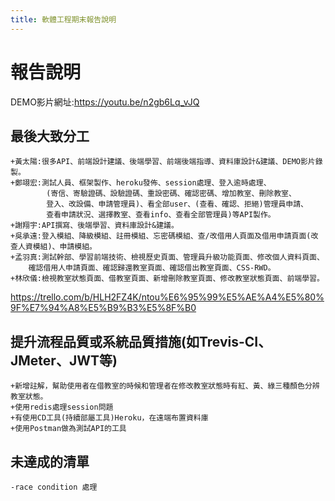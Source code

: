 ```yaml
---
title: 軟體工程期末報告說明
---
```


# 報告說明

DEMO影片網址:https://youtu.be/n2gb6Lq_vJQ

## 最後大致分工
```
+黃太陽:很多API、前端設計建議、後端學習、前端後端指導、資料庫設計&建議、DEMO影片錄製。
+鄭翊宏:測試人員、框架製作、heroku發佈、session處理、登入逾時處理、
        (寄信、寄驗證碼、設驗證碼、重設密碼、確認密碼、增加教室、刪除教室、
		登入、改設備、申請管理員)、看全部user、(查看、確認、拒絕)管理員申請、
		查看申請狀況、選擇教室、查看info、查看全部管理員)等API製作。
+謝翔宇:API撰寫、後端學習、資料庫設計&建議。
+吳承遠:登入模組、降級模組、註冊模組、忘密碼模組、查/改借用人頁面及借用申請頁面(改查人資模組)、申請模組。
+孟羽真:測試幹部、學習前端技術、檢視歷史頁面、管理員升級功能頁面、修改個人資料頁面、
	確認借用人申請頁面、確認歸還教室頁面、確認借出教室頁面、CSS-RWD。
+林欣儀:檢視教室狀態頁面、借教室頁面、新增刪除教室頁面、修改教室狀態頁面、前端學習。
```
https://trello.com/b/HLH2FZ4K/ntou%E6%95%99%E5%AE%A4%E5%80%9F%E7%94%A8%E5%B9%B3%E5%8F%B0

## 提升流程品質或系統品質措施(如Trevis-CI、JMeter、JWT等)
```
+新增註解，幫助使用者在借教室的時候和管理者在修改教室狀態時有紅、黃、綠三種顏色分辨教室狀態。
+使用redis處理session問題
+有使用CD工具(持續部屬工具)Heroku，在遠端布置資料庫
+使用Postman做為測試API的工具
```

## 未達成的清單
```
-race condition 處理
```
